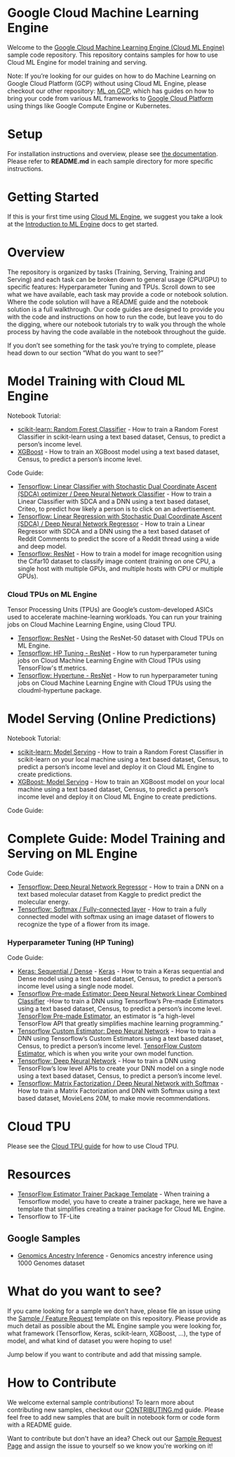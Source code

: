 # Google Cloud Machine Learning Engine

Welcome to the [Google Cloud Machine Learning Engine (Cloud ML Engine)](https://cloud.google.com/ml-engine/docs/) sample code repository. This repository contains samples for how to use Cloud ML Engine for model training and serving.

Note: If you’re looking for our guides on how to do Machine Learning on Google Cloud Platform (GCP) without using Cloud ML Engine, please checkout our other repository: [ML on GCP](https://github.com/GoogleCloudPlatform/ml-on-gcp), which has guides on how to bring your code from various ML frameworks to [Google Cloud Platform](https://cloud.google.com/) using things like Google Compute Engine or Kubernetes.

# Setup

For installation instructions and overview, please see [the documentation](https://cloud.google.com/ml-engine/docs/). Please refer to **README.md** in each sample directory for more specific instructions.

# Getting Started

If this is your first time using [Cloud ML Engine](https://cloud.google.com/ml-engine/docs/), we suggest you take a look at the [Introduction to ML Engine](https://cloud.google.com/ml-engine/docs/technical-overview) docs to get started.

# Overview
The repository is organized by tasks (Training, Serving, Training and Serving) and each task can be broken down to general usage (CPU/GPU) to specific features: Hyperparameter Tuning and TPUs. Scroll down to see what we have available, each task may provide a code or notebook solution. Where the code solution will have a README guide and the notebook solution is a full walkthrough. Our code guides are designed to provide you with the code and instructions on how to run the code, but leave you to do the digging, where our notebook tutorials try to walk you through the whole process by having the code available in the notebook throughout the guide.

If you don’t see something for the task you’re trying to complete, please head down to our section “What do you want to see?”

# Model Training with Cloud ML Engine

Notebook Tutorial:
* [scikit-learn: Random Forest Classifier](sklearn/notebooks/ml_engine_training.ipynb) - How to train a Random Forest Classifier in scikit-learn using a text based dataset, Census, to predict a person’s income level.
 * [XGBoost](xgboost/notebooks/XGBoost%20training%20with%20ML%20Engine.ipynb) - How to train an XGBoost model using a text based dataset, Census, to predict a person’s income level.

Code Guide:
* [Tensorflow: Linear Classifier with Stochastic Dual Coordinate Ascent (SDCA) optimizer / Deep Neural Network Classifier](criteo_tft) - How to train a Linear Classifier with SDCA and a DNN using a text based dataset, Criteo, to predict how likely a person is to click on an advertisement.
* [Tensorflow: Linear Regression with Stochastic Dual Coordinate Ascent (SDCA) / Deep Neural Network Regressor](reddit_tft) - How to train a Linear Regressor with SDCA and a DNN using the a text based dataset of Reddit Comments to predict the score of a Reddit thread using a wide and deep model.
* [Tensorflow: ResNet](https://github.com/tensorflow/models/tree/master/tutorials/image/cifar10_estimator) - How to train a model for image recognition using the Cifar10 dataset to classify image content (training on one CPU, a single host with multiple GPUs, and multiple hosts with CPU or multiple GPUs).

### Cloud TPUs on ML Engine

Tensor Processing Units (TPUs) are Google’s custom-developed ASICs used to accelerate machine-learning workloads. You can run your training jobs on Cloud Machine Learning Engine, using Cloud TPU.

* [Tensorflow: ResNet](tpu/training/resnet) - Using the ResNet-50 dataset with Cloud TPUs on ML Engine.
* [Tensorflow: HP Tuning - ResNet](tpu/hptuning/resent-hptuning) - How to run hyperparameter tuning jobs on Cloud Machine Learning Engine with Cloud TPUs using TensorFlow's tf.metrics.
* [Tensorflow: Hypertune - ResNet](tpu/hptuning/resent-hypertune) - How to run hyperparameter tuning jobs on Cloud Machine Learning Engine with Cloud TPUs using the cloudml-hypertune package.

# Model Serving (Online Predictions)

Notebook Tutorial:
* [scikit-learn: Model Serving](sklearn/notebooks/Online%20Prediction%20with%20scikit-learn.ipynb) - How to train a Random Forest Classifier in scikit-learn on your local machine using a text based dataset, Census, to predict a person’s income level and deploy it on Cloud ML Engine to create predictions.
* [XGBoost: Model Serving](xgboost/notebooks/Online%20Prediction%20with%20XGBoost.ipynb) -  How to train an XGBoost model on your local machine using a text based dataset, Census, to predict a person’s income level and deploy it on Cloud ML Engine to create predictions.

Code Guide:

# Complete Guide: Model Training and Serving on ML Engine

Code Guide:
* [Tensorflow: Deep Neural Network Regressor](molecules) - How to train a DNN on a text based molecular dataset from Kaggle to predict predict the molecular energy.
* [Tensorflow: Softmax / Fully-connected layer](flowers) - How to train a fully connected model with softmax using an image dataset of flowers to recognize the type of a flower from its image.

### Hyperparameter Tuning (HP Tuning)

Code Guide:
* [Keras: Sequential / Dense](census/keras) - [Keras](https://keras.io/) - How to train a Keras sequential and Dense model using a text based dataset, Census, to predict a person’s income level using a single node model.
* [Tensorflow Pre-made Estimator: Deep Neural Network Linear Combined Classifier](census/estimator) -How to train a DNN using Tensorflow’s Pre-made Estimators using a text based dataset, Census, to predict a person’s income level. [TensorFlow Pre-made Estimator](https://www.tensorflow.org/programmers_guide/estimators#pre-made_estimators), an estimator is “a high-level TensorFlow API that greatly simplifies machine learning programming.”
* [Tensorflow Custom Estimator: Deep Neural Network](census/customestimator) - How to train a DNN using Tensorflow’s Custom Estimators using a text based dataset, Census, to predict a person’s income level. [TensorFlow Custom Estimator](https://www.tensorflow.org/programmers_guide/estimators#custom_estimators), which is when you write your own model function. 
* [Tensorflow: Deep Neural Network](census/tensorflowcore) - How to train a DNN using TensorFlow’s low level APIs to create your DNN model on a single node using a text based dataset, Census, to predict a person’s income level.
* [Tensorflow: Matrix Factorization / Deep Neural Network with Softmax](movielens) - How to train a Matrix Factorization and DNN with Softmax using a text based dataset, MovieLens 20M, to make movie recommendations.

# Cloud TPU

Please see the [Cloud TPU guide](CLOUD_TPU_README.md) for how to use Cloud TPU. 


# Resources

* [TensorFlow Estimator Trainer Package Template](cloudml-template) - When training a Tensorflow model, you have to create a trainer package, here we have a template that simplifies creating a trainer package for Cloud ML Engine.
* Tensorflow to TF-Lite

## Google Samples

* [Genomics Ancestry Inference](https://github.com/googlegenomics/cloudml-examples) - Genomics ancestry inference using 1000 Genomes dataset

# What do you want to see?

If you came looking for a sample we don’t have, please file an issue using the [Sample / Feature Request](https://github.com/GoogleCloudPlatform/cloudml-samples/issues/new?template=sample-feature-request.md) template on this repository. Please provide as much detail as possible about the ML Engine sample you were looking for, what framework (Tensorflow, Keras, scikit-learn, XGBoost, ...), the type of model, and what kind of dataset you were hoping to use! 

Jump below if you want to contribute and add that missing sample.

# How to Contribute

We welcome external sample contributions! To learn more about contributing new samples, checkout our [CONTRIBUTING.md](CONTRIBUTING.md) guide. Please feel free to add new samples that are built in notebook form or code form with a README guide. 

Want to contribute but don't have an idea? Check out our [Sample Request Page](https://github.com/GoogleCloudPlatform/cloudml-samples/issues?q=is%3Aissue+is%3Aopen+label%3ASAMPLE_REQUEST) and assign the issue to yourself so we know you're working on it!
